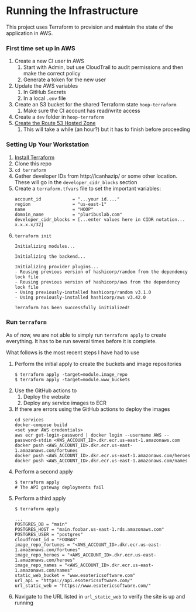 # Running the Infrastructure

This project uses Terraform to provision and maintain the state of the application in AWS.

### First time set up in AWS

1. Create a new CI user in AWS
    1. Start with Admin, but use CloudTrail to audit permissions and then make the correct policy
    1. Generate a token for the new user
1. Update the AWS variables
    1. In GitHub Secrets
    1. In a local `.env` file
1. Create an S3 bucket for the shared Terraform state `hoop-terraform`
    1. Make sure the CI account has read/write access
1. Create a `dev` folder in `hoop-terraform`
1. [Create the Route 53 Hosted Zone](https://github.com/JeffreyMFarley/hoop/wiki/Route53)
    1. This will take a while (an hour?) but it has to finish before proceeding

### Setting Up Your Workstation

1. [Install Terraform](https://learn.hashicorp.com/tutorials/terraform/install-cli?in=terraform/certification-associate-tutorials#install-terraform)
1. Clone this repo
1. `cd terraform`
1. Gather developer IDs from http://icanhazip/ or some other location.  These will go in the `developer_cidr_blocks` section
1. Create a `terraform.tfvars` file to set the important variables:
    ```
    account_id            = "...your id...."
    region                = "us-east-1"
    name                  = "HOOP"
    domain_name           = "pluribuslab.com"
    developer_cidr_blocks = [...enter values here in CIDR notation... x.x.x.x/32]
    ```
1. `terraform init`
    ```
    Initializing modules...

    Initializing the backend...

    Initializing provider plugins...
    - Reusing previous version of hashicorp/random from the dependency lock file
    - Reusing previous version of hashicorp/aws from the dependency lock file
    - Using previously-installed hashicorp/random v3.1.0
    - Using previously-installed hashicorp/aws v3.42.0

    Terraform has been successfully initialized!
    ```

### Run `terraform`

As of now, we are not able to simply run `terraform apply` to create everything.
It has to be run several times before it is complete.

What follows is the most recent steps I have had to use

1. Perform the initial apply to create the buckets and image repositories
    ```
    $ terraform apply -target=module.image_repo
    $ terraform apply -target=module.www_buckets
    ```
1.  Use the GitHub actions to
    1. Deploy the website
    1. Deploy any service images to ECR
1. If there are errors using the GitHub actions to deploy the images
    ```
    cd services
    docker-compose build
    <set your AWS credentials>
    aws ecr get-login-password | docker login --username AWS --password-stdin <AWS_ACCOUNT_ID>.dkr.ecr.us-east-1.amazonaws.com
    docker push <AWS_ACCOUNT_ID>.dkr.ecr.us-east-1.amazonaws.com/fortunes
    docker push <AWS_ACCOUNT_ID>.dkr.ecr.us-east-1.amazonaws.com/heroes
    docker push <AWS_ACCOUNT_ID>.dkr.ecr.us-east-1.amazonaws.com/names
    ```
1. Perform a second apply
    ```
    $ terraform apply
    # The API gateway deployments fail
    ```
1. Perform a third apply
    ```
    $ terraform apply

    ...
    POSTGRES_DB = "main"
    POSTGRES_HOST = "main.foobar.us-east-1.rds.amazonaws.com"
    POSTGRES_USER = "postgres"
    cloudfront_id = "FOOBAR"
    image_repo_fortunes = "<AWS_ACCOUNT_ID>.dkr.ecr.us-east-1.amazonaws.com/fortunes"
    image_repo_heroes = "<AWS_ACCOUNT_ID>.dkr.ecr.us-east-1.amazonaws.com/heroes"
    image_repo_names = "<AWS_ACCOUNT_ID>.dkr.ecr.us-east-1.amazonaws.com/names"
    static_web_bucket = "www.esotericsoftware.com"
    url_api = "https://api.esotericsoftware.com/"
    url_static_web = "https://www.esotericsoftware.com/"    
    ```
1. Navigate to the URL listed in `url_static_web` to verify the site is up and running
